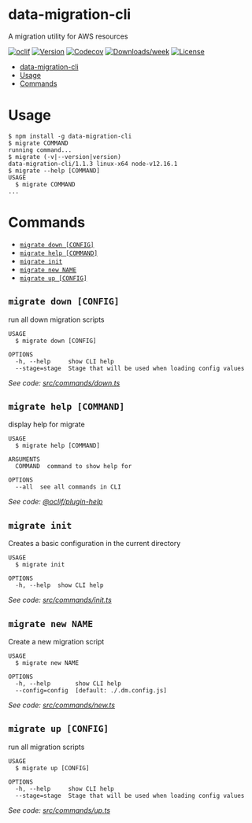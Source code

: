 # data-migration-cli

A migration utility for AWS resources

[![oclif](https://img.shields.io/badge/cli-oclif-brightgreen.svg)](https://oclif.io)
[![Version](https://img.shields.io/npm/v/data-migration-cli.svg)](https://npmjs.org/package/data-migration-cli)
[![Codecov](https://codecov.io/gh/drg-adaptive/data-migration/branch/master/graph/badge.svg)](https://codecov.io/gh/drg-adaptive/data-migration)
[![Downloads/week](https://img.shields.io/npm/dw/data-migration-cli.svg)](https://npmjs.org/package/data-migration-cli)
[![License](https://img.shields.io/npm/l/data-migration-cli.svg)](https://github.com/drg-adaptive/data-migration/blob/master/package.json)

<!-- toc -->
* [data-migration-cli](#data-migration-cli)
* [Usage](#usage)
* [Commands](#commands)
<!-- tocstop -->

# Usage

<!-- usage -->
```sh-session
$ npm install -g data-migration-cli
$ migrate COMMAND
running command...
$ migrate (-v|--version|version)
data-migration-cli/1.1.3 linux-x64 node-v12.16.1
$ migrate --help [COMMAND]
USAGE
  $ migrate COMMAND
...
```
<!-- usagestop -->

# Commands

<!-- commands -->
* [`migrate down [CONFIG]`](#migrate-down-config)
* [`migrate help [COMMAND]`](#migrate-help-command)
* [`migrate init`](#migrate-init)
* [`migrate new NAME`](#migrate-new-name)
* [`migrate up [CONFIG]`](#migrate-up-config)

## `migrate down [CONFIG]`

run all down migration scripts

```
USAGE
  $ migrate down [CONFIG]

OPTIONS
  -h, --help     show CLI help
  --stage=stage  Stage that will be used when loading config values
```

_See code: [src/commands/down.ts](https://github.com/theBenForce/data-migration/blob/v1.1.3/src/commands/down.ts)_

## `migrate help [COMMAND]`

display help for migrate

```
USAGE
  $ migrate help [COMMAND]

ARGUMENTS
  COMMAND  command to show help for

OPTIONS
  --all  see all commands in CLI
```

_See code: [@oclif/plugin-help](https://github.com/oclif/plugin-help/blob/v2.2.3/src/commands/help.ts)_

## `migrate init`

Creates a basic configuration in the current directory

```
USAGE
  $ migrate init

OPTIONS
  -h, --help  show CLI help
```

_See code: [src/commands/init.ts](https://github.com/theBenForce/data-migration/blob/v1.1.3/src/commands/init.ts)_

## `migrate new NAME`

Create a new migration script

```
USAGE
  $ migrate new NAME

OPTIONS
  -h, --help       show CLI help
  --config=config  [default: ./.dm.config.js]
```

_See code: [src/commands/new.ts](https://github.com/theBenForce/data-migration/blob/v1.1.3/src/commands/new.ts)_

## `migrate up [CONFIG]`

run all migration scripts

```
USAGE
  $ migrate up [CONFIG]

OPTIONS
  -h, --help     show CLI help
  --stage=stage  Stage that will be used when loading config values
```

_See code: [src/commands/up.ts](https://github.com/theBenForce/data-migration/blob/v1.1.3/src/commands/up.ts)_
<!-- commandsstop -->
